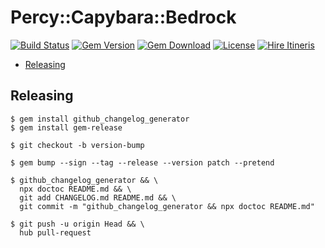 # Percy::Capybara::Bedrock

[![Build Status](https://travis-ci.com/ItinerisLtd/percy-capybara-bedrock.svg?branch=master)](https://travis-ci.com/ItinerisLtd/percy-capybara-bedrock)
[![Gem Version](https://img.shields.io/gem/v/percy-capybara-bedrock.svg?style=flat)](https://rubygems.org/gems/percy-capybara-bedrock)
[![Gem Download](https://img.shields.io/gem/dt/percy-capybara-bedrock.svg?style=flat)](https://rubygems.org/gems/percy-capybara-bedrock)
[![License](https://img.shields.io/github/license/itinerisltd/percy-capybara-bedrock.svg?style=flat)](https://github.com/ItinerisLtd/percy-capybara-bedrock/blob/master/LICENSE.txt)
[![Hire Itineris](https://img.shields.io/badge/Hire-Itineris-ff69b4.svg)](https://www.itineris.co.uk/contact/)


<!-- START doctoc generated TOC please keep comment here to allow auto update -->
<!-- DON'T EDIT THIS SECTION, INSTEAD RE-RUN doctoc TO UPDATE -->


- [Releasing](#releasing)

<!-- END doctoc generated TOC please keep comment here to allow auto update -->

## Releasing

```sh-session
$ gem install github_changelog_generator
$ gem install gem-release

$ git checkout -b version-bump

$ gem bump --sign --tag --release --version patch --pretend

$ github_changelog_generator && \
  npx doctoc README.md && \
  git add CHANGELOG.md README.md && \
  git commit -m "github_changelog_generator && npx doctoc README.md"

$ git push -u origin Head && \
  hub pull-request
```
